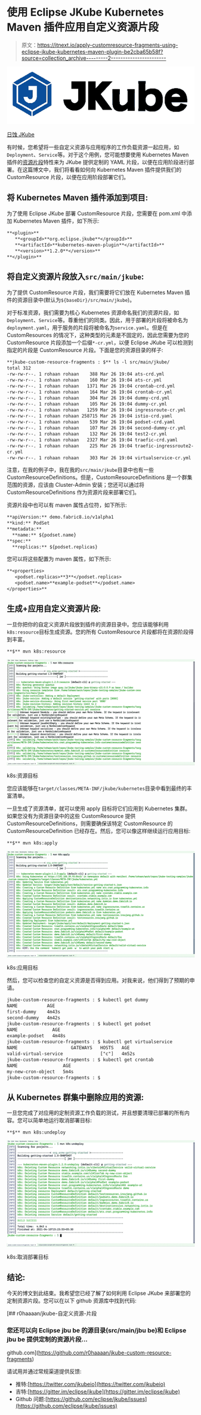 # 使用 Eclipse JKube Kubernetes Maven 插件应用自定义资源片段

> 原文：<https://itnext.io/apply-customresource-fragments-using-eclipse-jkube-kubernetes-maven-plugin-be2cba65b58f?source=collection_archive---------2----------------------->

![](img/47d070768d1a77f5505555855fcc3df7.png)

[日蚀 JKube](https://github.com/eclipse/jkube)

有时候，您希望将一些自定义资源与应用程序的工作负载资源一起应用，如`Deployment`、`Service`等。对于这个用例，您可能想要使用 Kubernetes Maven 插件的[资源片段](https://www.eclipse.org/jkube/docs/kubernetes-maven-plugin#_resource_fragments)特性来为 JKube 提供定制的 YAML 片段，以便在应用阶段进行部署。在这篇博文中，我们将看看如何向 Kubernetes Maven 插件提供我们的 CustomResource 片段，以便在应用阶段部署它们。

## 将 Kubernetes Maven 插件添加到项目:

为了使用 Eclipse JKube 部署 CustomResource 片段，您需要在 pom.xml 中添加 Kubernetes Maven 插件，如下所示:

```
**<plugin>** 
   **<groupId>**org.eclipse.jkube**</groupId>** 
   **<artifactId>**kubernetes-maven-plugin**</artifactId>** 
   **<version>**1.2.0**</version>** 
**</plugin>**
```

## 将自定义资源片段放入`src/main/jkube`:

为了提供 CustomResource 片段，我们需要将它们放在 Kubernetes Maven 插件的资源目录中(默认为`${baseDir}/src/main/jkube`)。

对于标准资源，我们需要为核心 Kubernetes 资源命名我们的资源片段，如`Deployment`、`Service`等。尊重他们的同类。因此，用于部署的片段将被命名为`deployment.yaml`，用于服务的片段将被命名为`service.yaml`。但是在 CustomResources 的情况下，这种类型的元素是不固定的，因此您需要为您的 CustomResource 片段添加一个后缀`*-cr.yml`，以便 Eclipse JKube 可以检测到指定的片段是 CustomResource 片段。下面是您的资源目录的样子:

```
**jkube-custom-resource-fragments : $** ls -l src/main/jkube/ 
total 312 
-rw-rw-r--. 1 rohaan rohaan    388 Mar 26 19:04 ats-crd.yml 
-rw-rw-r--. 1 rohaan rohaan    160 Mar 26 19:04 ats-cr.yml 
-rw-rw-r--. 1 rohaan rohaan   1371 Mar 26 19:04 crontab-crd.yml 
-rw-rw-r--. 1 rohaan rohaan    164 Mar 26 19:04 crontab-cr.yml 
-rw-rw-r--. 1 rohaan rohaan    304 Mar 26 19:04 dummy-crd.yml 
-rw-rw-r--. 1 rohaan rohaan    105 Mar 26 19:04 dummy-cr.yml 
-rw-rw-r--. 1 rohaan rohaan   1259 Mar 26 19:04 ingressroute-cr.yml 
-rw-rw-r--. 1 rohaan rohaan 258715 Mar 26 19:04 istio-crd.yaml 
-rw-rw-r--. 1 rohaan rohaan    539 Mar 26 19:04 podset-crd.yaml 
-rw-rw-r--. 1 rohaan rohaan    107 Mar 26 19:04 second-dummy-cr.yml 
-rw-rw-r--. 1 rohaan rohaan    132 Mar 26 19:04 test2-cr.yml 
-rw-rw-r--. 1 rohaan rohaan   2327 Mar 26 19:04 traefic-crd.yaml 
-rw-rw-r--. 1 rohaan rohaan    225 Mar 26 19:04 traefic-ingressroute2-cr.yml 
-rw-rw-r--. 1 rohaan rohaan    303 Mar 26 19:04 virtualservice-cr.yml
```

注意，在我的例子中，我在我的`src/main/jkube`目录中也有一些 CustomResourceDefinitions。但是，CustomResourceDefinitions 是一个群集范围的资源，应该由 Cluster-Admin 安装；您还可以通过将 CustomResourceDefinitions 作为资源片段来部署它们。

资源片段中也可以有 maven 属性占位符，如下所示:

```
**apiVersion:** demo.fabric8.io/v1alpha1 
**kind:** PodSet 
**metadata:** 
  **name:** ${podset.name} 
**spec:** 
  **replicas:** ${podset.replicas}
```

您可以将这些配置为 maven 属性，如下所示:

```
**<properties>   
   <podset.replicas>**3**</podset.replicas> 
   <podset.name>**example-podset**</podset.name> 
</properties>**
```

## 生成+应用自定义资源片段:

一旦你把你的自定义资源片段放到插件的资源目录中。您应该能够利用`k8s:resource`目标生成资源。您的所有 CustomResource 片段都将在资源阶段得到丰富。

```
**$** mvn k8s:resource
```

![](img/bd6df3272571a4315840d52b2d443728.png)

k8s:资源目标

您应该能够在`target/classes/META-INF/jkube/kubernetes`目录中看到最终的丰富清单。

一旦生成了资源清单，就可以使用 apply 目标将它们应用到 Kubernetes 集群。如果您没有为资源目录中的这些 CustomResource 提供 CustomResourceDefinitions，则需要确保该特定 CustomResource 的 CustomResourceDefinition 已经存在。然后，您可以像这样继续运行应用目标:

```
**$** mvn k8s:apply
```

![](img/432abe7c759cd5b1407ef3f55c9b6b44.png)

k8s:应用目标

然后，您可以检查您的自定义资源是否得到应用。对我来说，他们得到了预期的申请。

```
jkube-custom-resource-fragments : $ kubectl get dummy 
NAME           AGE 
first-dummy    4m43s 
second-dummy   4m42s 
jkube-custom-resource-fragments : $ kubectl get podset 
NAME             AGE 
example-podset   4m48s 
jkube-custom-resource-fragments : $ kubectl get virtualservice 
NAME                    GATEWAYS   HOSTS   AGE 
valid-virtual-service              ["c"]   4m52s 
jkube-custom-resource-fragments : $ kubectl get crontab 
NAME                 AGE 
my-new-cron-object   5m4s 
jkube-custom-resource-fragments : $
```

## 从 Kubernetes 群集中删除应用的资源:

一旦您完成了对应用的定制资源工作负载的测试，并且想要清理已部署的所有内容。您可以简单地运行取消部署目标:

```
**$** mvn k8s:undeploy
```

![](img/150d0488cd31473329351fae5fdb88f5.png)

k8s:取消部署目标

## 结论:

今天的博文到此结束。我希望您已经了解了如何利用 Eclipse JKube 来部署您的定制资源片段。您可以在以下 github 资源库中找到代码:

 [## r0haaaan/jkube-自定义资源-片段

### 您还可以向 Eclipse jbu be 的源目录(src/main/jbu be)和 Eclipse jbu be 提供定制的资源片段…

github.com](https://github.com/r0haaaan/jkube-custom-resource-fragments) 

请试用并通过常规渠道提供反馈:

*   推特:[https://twitter.com/jkubeio](https://twitter.com/jkubeio)
*   吉特:[https://gitter.im/eclipse/jkube](https://gitter.im/eclipse/jkube)
*   Github 问题:[https://github.com/eclipse/jkube/issues](https://github.com/eclipse/jkube/issues)
